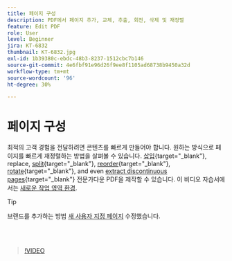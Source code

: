 ```yaml
---
title: 페이지 구성
description: PDF에서 페이지 추가, 교체, 추출, 회전, 삭제 및 재정렬
feature: Edit PDF
role: User
level: Beginner
jira: KT-6832
thumbnail: KT-6832.jpg
exl-id: 1b39380c-ebdc-48b3-8237-1512cbc7b146
source-git-commit: 4e6fbf91e96d26f9ee8f1105ad68738b9450a32d
workflow-type: tm+mt
source-wordcount: '96'
ht-degree: 30%

---
```


# 페이지 구성

최적의 고객 경험을 전달하려면 콘텐츠를 빠르게 만들어야 합니다. 원하는 방식으로 페이지를 빠르게 재정렬하는 방법을 살펴볼 수 있습니다. [삽입](https://www.adobe.com/acrobat/online/add-pages-to-pdf.html){target="_blank"}, replace, [split](https://www.adobe.com/kr/acrobat/online/split-pdf.html){target="_blank"}, [reorder](https://www.adobe.com/kr/acrobat/online/rearrange-pdf.html){target="_blank"}, [rotate](https://www.adobe.com/kr/acrobat/online/rotate-pdf.html){target="_blank"}, and even [extract discontinuous pages](https://www.adobe.com/acrobat/online/extract-pdf-pages.html){target="_blank"} 전문가다운 PDF을 제작할 수 있습니다. 이 비디오 자습서에서는 [새로운 작업 영역 환경](new-workspace.md).

>[!TIP]
>
>브랜드를 추가하는 방법 [새 사용자 지정 페이지](add-custom-page.md) 수정했습니다.

<br> 

>[!VIDEO](https://video.tv.adobe.com/v/3409022?quality=12&learn=on&hidetitle=true)